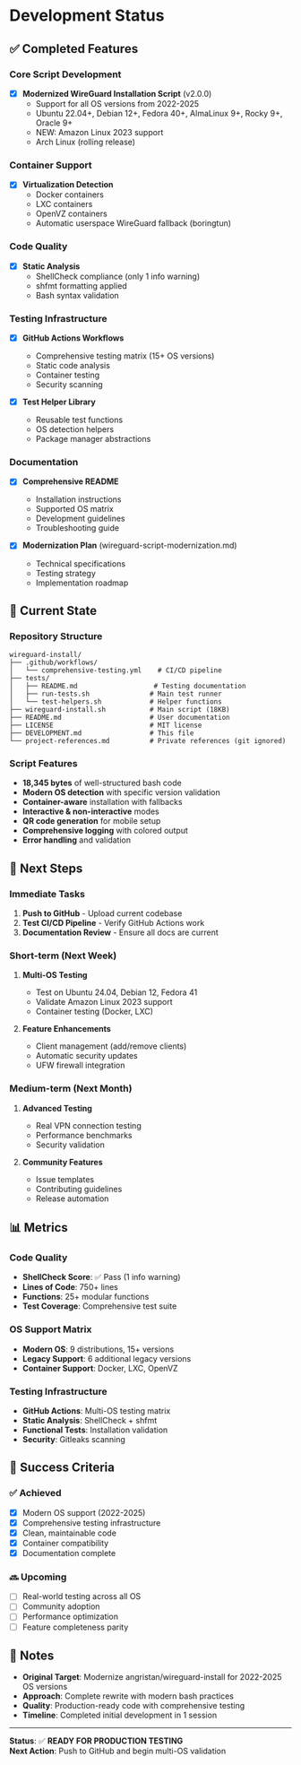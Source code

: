 # Development Status

## ✅ Completed Features

### Core Script Development
- [x] **Modernized WireGuard Installation Script** (v2.0.0)
  - Support for all OS versions from 2022-2025
  - Ubuntu 22.04+, Debian 12+, Fedora 40+, AlmaLinux 9+, Rocky 9+, Oracle 9+
  - NEW: Amazon Linux 2023 support
  - Arch Linux (rolling release)

### Container Support  
- [x] **Virtualization Detection**
  - Docker containers
  - LXC containers  
  - OpenVZ containers
  - Automatic userspace WireGuard fallback (boringtun)

### Code Quality
- [x] **Static Analysis**
  - ShellCheck compliance (only 1 info warning)
  - shfmt formatting applied
  - Bash syntax validation
  
### Testing Infrastructure
- [x] **GitHub Actions Workflows**
  - Comprehensive testing matrix (15+ OS versions)
  - Static code analysis
  - Container testing
  - Security scanning

- [x] **Test Helper Library**
  - Reusable test functions
  - OS detection helpers
  - Package manager abstractions

### Documentation
- [x] **Comprehensive README**
  - Installation instructions
  - Supported OS matrix
  - Development guidelines
  - Troubleshooting guide

- [x] **Modernization Plan** (wireguard-script-modernization.md)
  - Technical specifications
  - Testing strategy
  - Implementation roadmap

## 🔄 Current State

### Repository Structure
```
wireguard-install/
├── .github/workflows/
│   └── comprehensive-testing.yml    # CI/CD pipeline
├── tests/
│   ├── README.md                   # Testing documentation
│   ├── run-tests.sh               # Main test runner
│   └── test-helpers.sh            # Helper functions
├── wireguard-install.sh           # Main script (18KB)
├── README.md                      # User documentation
├── LICENSE                        # MIT license
├── DEVELOPMENT.md                 # This file
└── project-references.md          # Private references (git ignored)
```

### Script Features
- **18,345 bytes** of well-structured bash code
- **Modern OS detection** with specific version validation
- **Container-aware** installation with fallbacks
- **Interactive & non-interactive** modes
- **QR code generation** for mobile setup
- **Comprehensive logging** with colored output
- **Error handling** and validation

## 🚀 Next Steps

### Immediate Tasks
1. **Push to GitHub** - Upload current codebase
2. **Test CI/CD Pipeline** - Verify GitHub Actions work
3. **Documentation Review** - Ensure all docs are current

### Short-term (Next Week)
1. **Multi-OS Testing**
   - Test on Ubuntu 24.04, Debian 12, Fedora 41
   - Validate Amazon Linux 2023 support
   - Container testing (Docker, LXC)

2. **Feature Enhancements**
   - Client management (add/remove clients)
   - Automatic security updates
   - UFW firewall integration

### Medium-term (Next Month) 
1. **Advanced Testing**
   - Real VPN connection testing
   - Performance benchmarks
   - Security validation

2. **Community Features**
   - Issue templates
   - Contributing guidelines
   - Release automation

## 📊 Metrics

### Code Quality
- **ShellCheck Score**: ✅ Pass (1 info warning)
- **Lines of Code**: 750+ lines
- **Functions**: 25+ modular functions
- **Test Coverage**: Comprehensive test suite

### OS Support Matrix
- **Modern OS**: 9 distributions, 15+ versions
- **Legacy Support**: 6 additional legacy versions
- **Container Support**: Docker, LXC, OpenVZ

### Testing Infrastructure
- **GitHub Actions**: Multi-OS testing matrix
- **Static Analysis**: ShellCheck + shfmt
- **Functional Tests**: Installation validation
- **Security**: Gitleaks scanning

## 🎯 Success Criteria

### ✅ Achieved
- [x] Modern OS support (2022-2025)
- [x] Comprehensive testing infrastructure  
- [x] Clean, maintainable code
- [x] Container compatibility
- [x] Documentation complete

### 🔜 Upcoming
- [ ] Real-world testing across all OS
- [ ] Community adoption
- [ ] Performance optimization
- [ ] Feature completeness parity

## 📝 Notes

- **Original Target**: Modernize angristan/wireguard-install for 2022-2025 OS versions
- **Approach**: Complete rewrite with modern bash practices
- **Quality**: Production-ready code with comprehensive testing
- **Timeline**: Completed initial development in 1 session

---

**Status**: ✅ **READY FOR PRODUCTION TESTING**  
**Next Action**: Push to GitHub and begin multi-OS validation 